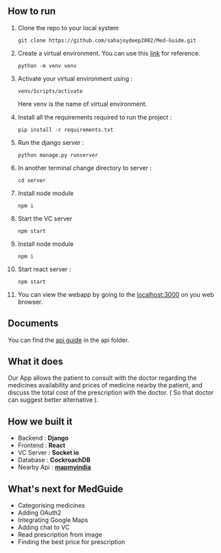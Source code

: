 ## How to run 
1. Clone the repo to your local system

    ```git clone https://github.com/sahajoydeep2002/Med-Guide.git ```
2. Create a virtual environment. You can use this [link](https://docs.python.org/3/library/venv.html) for reference.

    ``` python -m venv venv ```
3. Activate your virtual environment using : 
    
    ```venv/Scripts/activate``` 
    
    Here venv is the name of virtual environment.

4. Install all the requirements required to run the project : 
    
    ```pip install -r requirements.txt```

5. Run the django server : 
    
    ```python manage.py runserver```

6. In another terminal change directory to server :

    ``` cd server ``` 
7. Install node module

    ```npm i```
8. Start the VC server

    ```npm start ```

7. Install node module

    ```npm i```
8. Start react server :
 
    ```npm start```
9. You can view the webapp by going to the [localhost:3000](http://127.0.0.1:3000/) on you web browser.

## Documents 
You can find the [api guide](https://github.com/sahajoydeep2002/Med-Guide.git) in the api folder.

## What it does
Our App allows the patient  to consult with the doctor regarding the medicines availability and prices of medicine nearby the patient, and discuss the total cost of the prescription with the doctor. ( So that doctor can suggest better alternative ).

## How we built it
- Backend : **Django**
- Frontend : **React**
- VC Server : **Socket io**
- Database : **CockroachDB**
- Nearby Api : [**mapmyindia**](https://www.mapmyindia.com/api/advanced-maps/doc/nearby-api#/)

## What's next for MedGuide
- Categorising medicines
- Adding OAuth2
- Integrating Google Maps
- Adding chat to VC
- Read prescription from image
- Finding the best price for prescription
